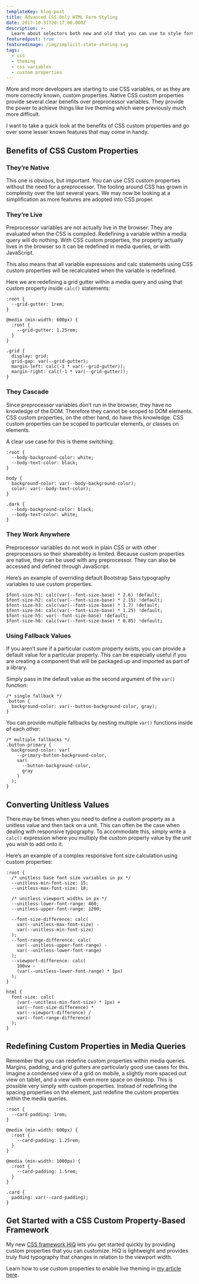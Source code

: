 ```yaml
---
templateKey: blog-post
title: Advanced CSS-Only HTML Form Styling
date: 2017-10-31T20:17:00.000Z
description: >-
  Learn about selectors both new and old that you can use to style form inputs based on requirement, validity and more.
featuredpost: true
featuredimage: /img/implicit-state-sharing.svg
tags:
  - css
  - theming
  - css variables
  - custom properties
---
```

More and more developers are starting to use CSS variables, or as they are more correctly known, custom properties. Native CSS custom properties provide several clear benefits over preprocessor variables. They provide the power to achieve things like live theming which were previously much more difficult.

I want to take a quick look at the benefits of CSS custom properties and go over some lesser known features that may come in handy.

## Benefits of CSS Custom Properties

### They’re Native

This one is obvious, but important. You can use CSS custom properties without the need for a preprocessor. The tooling around CSS has grown in complexity over the last several years. We may now be looking at a simplification as more features are adopted into CSS proper.

### They’re Live

Preprocessor variables are not actually live in the browser. They are evaluated when the CSS is compiled. Redefining a variable within a media query will do nothing. With CSS custom properties, the property actually lives in the browser so it can be redefined in media queries, or with JavaScript.

This also means that all variable expressions and calc statements using CSS custom properties will be recalculated when the variable is redefined.

Here we are redefining a grid gutter within a media query and using that custom property inside `calc()` statements:

```
:root {
  --grid-gutter: 1rem;
}

@media (min-width: 600px) {
  :root {
    --grid-gutter: 1.25rem;
  }
}

.grid {
  display: grid;
  grid-gap: var(--grid-gutter);
  margin-left: calc(-1 * var(--grid-gutter));
  margin-right: calc(-1 * var(--grid-gutter));
}
```

### They Cascade

Since preprocessor variables don’t run in the browser, they have no knowledge of the DOM. Therefore they cannot be scoped to DOM elements. CSS custom properties, on the other hand, do have this knowledge. CSS custom properties can be scoped to particular elements, or classes on elements.

A clear use case for this is theme switching:

```
:root {
  --body-background-color: white;
  --body-text-color: black;
}

body {
  background-color: var(--body-background-color);
  color: var(--body-text-color);
}

.dark {
  --body-background-color: black;
  --body-text-color: white;
}
```

### They Work Anywhere

Preprocessor variables do not work in plain CSS or with other preprocessors so their shareability is limited. Because custom properties are native, they can be used with any preprocessor. They can also be accessed and defined through JavaScript.

Here’s an example of overriding default Bootstrap Sass typography variables to use custom properties.

```
$font-size-h1: calc(var(--font-size-base) * 2.6) !default;
$font-size-h2: calc(var(--font-size-base) * 2.15) !default;
$font-size-h3: calc(var(--font-size-base) * 1.7) !default;
$font-size-h4: calc(var(--font-size-base) * 1.25) !default;
$font-size-h5: var(--font-size-base) !default;
$font-size-h6: calc(var(--font-size-base) * 0.85) !default;
```

### Using Fallback Values

If you aren’t sure if a particular custom property exists, you can provide a default value for a particular property. This can be especially useful if you are creating a component that will be packaged up and imported as part of a library.

Simply pass in the default value as the second argument of the `var()` function:

```
/* single fallback */
.button {
  background-color: var(--button-background-color, gray);
}
```

You can provide multiple fallbacks by nesting multiple `var()` functions inside of each other:

```
/* multiple fallbacks */
.button-primary {
  background-color: var(
    --primary-button-background-color,
    var(
      --button-background-color,
      gray
    )
  );
}
```

## Converting Unitless Values

There may be times when you need to define a custom property as a unitless value and then tack on a unit. This can often be the case when dealing with responsive typography. To accommodate this, simply write a `calc()` expression where you multiply the custom property value by the unit you wish to add onto it.

Here’s an example of a complex responsive font size calculation using custom properties:

```
:root {
  /* unitless base font size variables in px */
  --unitless-min-font-size: 15;
  --unitless-max-font-size: 18;

  /* unitless viewport widths in px */
  --unitless-lower-font-range: 460;
  --unitless-upper-font-range: 1200;

  --font-size-difference: calc(
    var(--unitless-max-font-size) -
    var(--unitless-min-font-size)
  );
  --font-range-difference: calc(
    var(--unitless-upper-font-range) -
    var(--unitless-lower-font-range)
  );
  --viewport-difference: calc(
    100vw -
    (var(--unitless-lower-font-range) * 1px)
  );
}

html {
  font-size: calc(
    (var(--unitless-min-font-size) * 1px) +
    var(--font-size-difference) *
    var(--viewport-difference) /
    var(--font-range-difference)
  );
}
```

## Redefining Custom Properties in Media Queries

Remember that you can redefine custom properties within media queries. Margins, padding, and grid gutters are particularly good use cases for this. Imagine a condensed view of a grid on mobile, a slightly more spaced out view on tablet, and a view with even more space on desktop. This is possible very simply with custom properties. Instead of redefining the spacing properties on the element, just redefine the custom properties within the media queries.

```
:root {
  --card-padding: 1rem;
}

@media (min-width: 600px) {
  :root {
    --card-padding: 1.25rem;
  }
}

@media (min-width: 1000px) {
  :root {
    --card-padding: 1.5rem;
  }
}

.card {
  padding: var(--card-padding);
}
```

## Get Started with a CSS Custom Property-Based Framework

My new [CSS framework HiQ](https://jonathanharrell.github.io/hiq/) lets you get started quickly by providing custom properties that you can customize. HiQ is lightweight and provides truly fluid typography that changes in relation to the viewport width.

Learn how to use custom properties to enable live theming in [my article here](https://www.jonathan-harrell.com/live-theming-with-css-variables).
